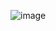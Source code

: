 ![image](https://github.com/WillBarbo/piano-simulator/assets/100214618/93aff143-9253-48f4-8d33-7b56e8b70fe1)
